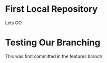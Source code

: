 # First Local Repository
Lets GO

# Testing Our Branching
This was first committed in the features branch